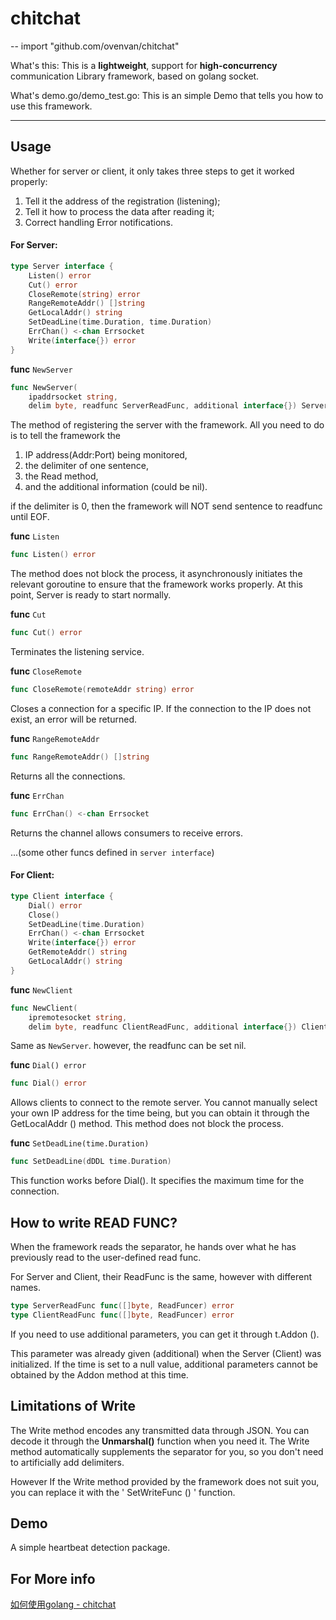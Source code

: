 # chitchat
-- import "github.com/ovenvan/chitchat"

What's this: This is a **lightweight**, 
support for **high-concurrency** communication Library framework, 
based on golang socket.

What's demo.go/demo_test.go: This is an simple Demo that tells you how to use this framework.

***
## Usage

Whether for server or client, it only takes three steps to get it worked properly: 
1. Tell it the address of the registration (listening); 
2. Tell it how to process the data after reading it; 
3. Correct handling Error notifications.

#### For Server:

```go
type Server interface {
	Listen() error
	Cut() error
	CloseRemote(string) error
	RangeRemoteAddr() []string
	GetLocalAddr() string
	SetDeadLine(time.Duration, time.Duration)
	ErrChan() <-chan Errsocket
	Write(interface{}) error
}
```

**func** `NewServer`
```go
func NewServer(
	ipaddrsocket string,
	delim byte, readfunc ServerReadFunc, additional interface{}) Server
```
The method of registering the server with the framework. 
All you need to do is to tell the framework the 
1. IP address(Addr:Port) being monitored, 
2. the delimiter of one sentence, 
3. the Read method, 
4. and the additional information (could be nil).

if the delimiter is 0, then the framework will NOT send sentence to readfunc until EOF.

**func** `Listen`
```go
func Listen() error
```
The method does not block the process, 
it asynchronously initiates the relevant goroutine to ensure that the framework works properly. 
At this point, Server is ready to start normally.

**func** `Cut`
```go
func Cut() error
```
Terminates the listening service.

**func** `CloseRemote`
```go
func CloseRemote(remoteAddr string) error
```
Closes a connection for a specific IP. If the connection to the IP does not exist, an error will be returned.

**func** `RangeRemoteAddr`
```go
func RangeRemoteAddr() []string
```
Returns all the connections.

**func** `ErrChan`
```go
func ErrChan() <-chan Errsocket
```
Returns the channel allows consumers to receive errors.

...(some other funcs defined in `server interface`)


#### For Client:
```go
type Client interface {
	Dial() error
	Close()
	SetDeadLine(time.Duration)
	ErrChan() <-chan Errsocket
	Write(interface{}) error
	GetRemoteAddr() string
	GetLocalAddr() string
}
```

**func** `NewClient`
```go
func NewClient(
	ipremotesocket string,
	delim byte, readfunc ClientReadFunc, additional interface{}) Client {
```
Same as `NewServer`. however, the readfunc can be set nil.

**func** `Dial() error`
```go
func Dial() error
```
Allows clients to connect to the remote server. You cannot manually select your own IP address for the time being,
 but you can obtain it through the GetLocalAddr () method. This method does not block the process.

**func** `SetDeadLine(time.Duration)`
```go
func SetDeadLine(dDDL time.Duration)
```
This function works before Dial(). It specifies the maximum time for the connection.

## How to write READ FUNC?

When the framework reads the separator, he hands over what he has previously read to the user-defined read func.

For Server and Client, their ReadFunc is the same, however with different names.
```go
type ServerReadFunc func([]byte, ReadFuncer) error
type ClientReadFunc func([]byte, ReadFuncer) error
```
If you need to use additional parameters, you can get it through t.Addon ().

This parameter was already given (additional) when the Server (Client) was initialized.
If the time is set to a null value, additional parameters cannot be obtained by the Addon method at this time.

## Limitations of Write
The Write method encodes any transmitted data through JSON. 
You can decode it through the **Unmarshal()** function when you need it. 
The Write method automatically supplements the separator for you, so you don't need to artificially add delimiters.

However If the Write method provided by the framework does not suit you, you can replace it with the ' SetWriteFunc () ' function.

## Demo
A simple heartbeat detection package.

## For More info
[如何使用golang - chitchat](https://www.jianshu.com/p/956c04a9310b)
